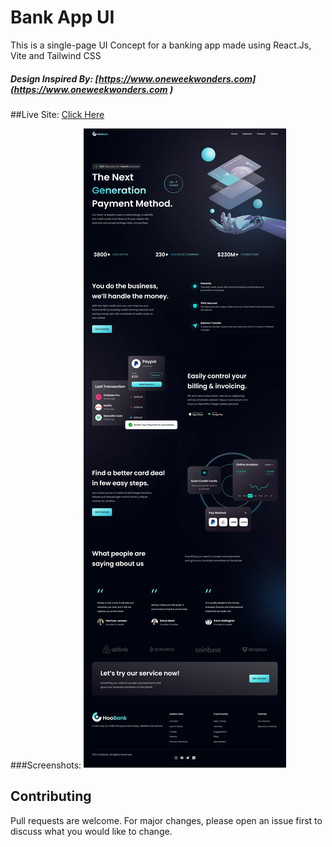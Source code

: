 # Bank App UI

This is a single-page UI Concept for a banking app made using React.Js, Vite and Tailwind CSS 
##### Design Inspired By: [https://www.oneweekwonders.com](https://www.oneweekwonders.com )

##Live Site: [Click Here](https://bank-ui-app.netlify.app/)

###Screenshots:
![screenshot](./Bank-App-UI.png)




## Contributing
Pull requests are welcome. For major changes, please open an issue first to discuss what you would like to change.
